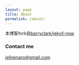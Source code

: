 ```yaml
---
layout: page
title: About
permalink: /about/
---
```


本博客fork自[barryclark/jekyll-now](https://github.com/barryclark/jekyll-now)

### Contact me

[jelinenaro@gmail.com](jelinenaro@gmail)